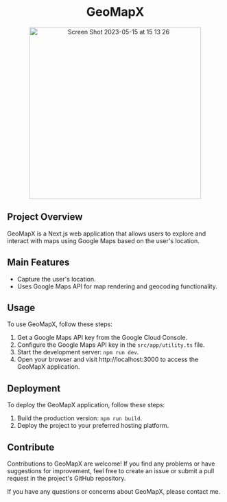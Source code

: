 <h1 align="center">GeoMapX</h1>

 <div align="center">
<img width="400" alt="Screen Shot 2023-05-15 at 15 13 26" src="https://github.com/MatheusWAlvarenga/GeoMapX/assets/94935750/a42a5776-df47-4690-bae2-887eda91960e">

</div>

## Project Overview

GeoMapX is a Next.js web application that allows users to explore and interact with maps using Google Maps based on the user's location.

## Main Features

- Capture the user's location.
- Uses Google Maps API for map rendering and geocoding functionality.

## Usage

To use GeoMapX, follow these steps:

1. Get a Google Maps API key from the Google Cloud Console.
2. Configure the Google Maps API key in the `src/app/utility.ts` file.
3. Start the development server: `npm run dev`.
4. Open your browser and visit http://localhost:3000 to access the GeoMapX application.

## Deployment

To deploy the GeoMapX application, follow these steps:

1. Build the production version: `npm run build`.
2. Deploy the project to your preferred hosting platform.

## Contribute

Contributions to GeoMapX are welcome! If you find any problems or have suggestions for improvement, feel free to create an issue or submit a pull request in the project's GitHub repository.

If you have any questions or concerns about GeoMapX, please contact me.
